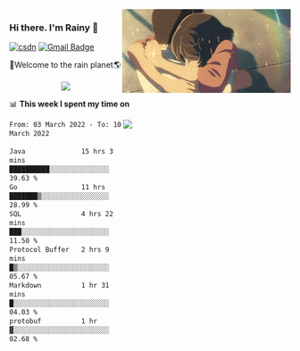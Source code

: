 <img  align='right' height="150" src="https://github.com/LikeRainDay/LikeRainDay/blob/master/pic/img_rain_1.gif?raw=true">



### Hi there. I'm Rainy :lemon:

[![csdn](https://img.shields.io/badge/-csdn-c14438?style=flat-square&logo=c&logoColor=white)](https://blog.csdn.net/qq_15807167)
[![Gmail Badge](https://img.shields.io/badge/-gmail-c14438?style=flat-square&logo=Gmail&logoColor=white&link=mailto:houshuai0816@gmail.com)](mailto:houshuai0816@gmail.com)

🚀Welcome to the rain planet🌎

<center>
<img align='center'  src="https://source.unsplash.com/random/1200x600">
</center>

📊 **This week I spent my time on**

<img align='right'   width="300" src="https://github-readme-stats.vercel.app/api?username=LikeRainDay&show_icons=true&title_color=fff&icon_color=79ff97&text_color=9f9f9f&bg_color=151515">

<!--START_SECTION:waka-->

```text
From: 03 March 2022 - To: 10 March 2022

Java              15 hrs 3 mins   ██████████░░░░░░░░░░░░░░░   39.63 %
Go                11 hrs          ███████▒░░░░░░░░░░░░░░░░░   28.99 %
SQL               4 hrs 22 mins   ███░░░░░░░░░░░░░░░░░░░░░░   11.50 %
Protocol Buffer   2 hrs 9 mins    █▒░░░░░░░░░░░░░░░░░░░░░░░   05.67 %
Markdown          1 hr 31 mins    █░░░░░░░░░░░░░░░░░░░░░░░░   04.03 %
protobuf          1 hr            ▓░░░░░░░░░░░░░░░░░░░░░░░░   02.68 %
```

<!--END_SECTION:waka-->
